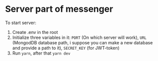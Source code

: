 # Server part of messenger

To start server:
1. Create .env in the root
2. Initialize three variables in it: `PORT` (On which server will work), `URL` (MongodDB database path, i suppose you can make a new database and provide a path to it), `SECRET_KEY` (for JWT-token)
3. Run ```yarn```, after that ```yarn dev```

